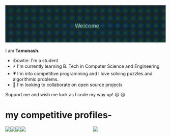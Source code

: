 <div align="center">
	<body>
    <img src="https://github.com/m-e-r-l-i-n/m-e-r-l-i-n/blob/master/readme2.gif">
    </body>
</div>

I am **Tamonash**.

- :bowtie: I'm a student
- ⚡ I'm currently learning B. Tech in Computer Science and Engineering
- :heartpulse: I'm into competitive programming and I love solving puzzles and algorithmic problems.  
- 👯 I'm looking to collaborate on open source projects

Support me and wish me luck as I code my way up! :smiley: :smiley:	

# my competitive profiles-

<img align="left" src="https://cp-logo.vercel.app/codechef/tamo11" />  
<img align="left" src="https://cp-logo.vercel.app/codeforces/chris_11" />   
<img align="left" src="https://cp-logo.vercel.app/atcoder/merlin" />  
<img align="left" src="https://cp-logo.vercel.app/topcoder/_merlin_" />  


<!--
**m-e-r-l-i-n/m-e-r-l-i-n** is a ✨ _special_ ✨ repository because its `README.md` (this file) appears on your GitHub profile.

Here are some ideas to get you started:

- 🤔 I’m looking for help with 
- 💬 Ask me about ...
- 📫 How to reach me: ...
- 😄 Pronouns: ...
- ⚡ Fun fact: ...
-->

<p align="center">
<img src="https://github-readme-stats.vercel.app/api?username=m-e-r-l-i-n&&show_icons=true&title_color=000000&icon_color=ccccccf&text_color=000000&bg_color=ffffff" width="75%"/>
</p>
